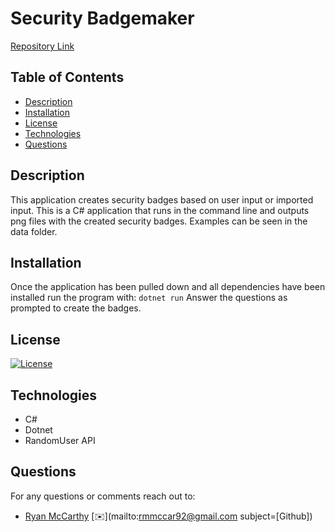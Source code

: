 # Security Badgemaker

[Repository Link](https://github.com/rmmccar92/Catworx_BadgeMaker)

## Table of Contents

- [Description](#Description)
- [Installation](#Installation)
- [License](#License)
- [Technologies](#Technologies)
- [Questions](#Questions)

## Description

This application creates security badges based on user input or imported input. This is a C# application that runs in the command line and outputs png files with the created security badges. Examples can be seen in the data folder.

## Installation

Once the application has been pulled down and all dependencies have been installed run the program with:
`dotnet run`
Answer the questions as prompted to create the badges.

## License

[![License](https://img.shields.io/badge/License-MIT-yellow.svg)](https://opensource.org/licenses/MIT)

## Technologies

- C#
- Dotnet
- RandomUser API

## Questions

For any questions or comments reach out to:

- [Ryan McCarthy](https://github.com/rmmccar92/) [:envelope:](mailto:rmmccar92@gmail.com subject=[Github])
